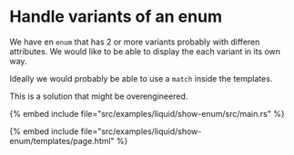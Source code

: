 # Handle variants of an enum

We have en `enum` that has 2 or more variants probably with differen attributes. We would like to be able to display the each variant in its own way.

Ideally we would probably be able to use a `match` inside the templates.

This is a solution that might be overengineered.


{% embed include file="src/examples/liquid/show-enum/src/main.rs" %}

{% embed include file="src/examples/liquid/show-enum/templates/page.html" %}

